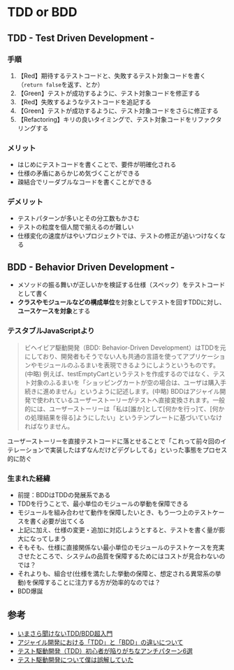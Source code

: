 # TDD or BDD

## TDD - Test Driven Development -

### 手順

1. 【Red】期待するテストコードと、失敗するテスト対象コードを書く（`return false`を返す、とか）
1. 【Green】テストが成功するように、テスト対象コードを修正する
1. 【Red】失敗するようなテストコードを追記する
1. 【Green】テストが成功するように、テスト対象コードをさらに修正する
1. 【Refactoring】キリの良いタイミングで、テスト対象コードをリファクタリングする

### メリット

- はじめにテストコードを書くことで、要件が明確化される
- 仕様の矛盾にあらかじめ気づくことができる
- 疎結合でリーダブルなコードを書くことができる

### デメリット

- テストパターンが多いとその分工数もかさむ
- テストの粒度を個人間で揃えるのが難しい
- 仕様変化の速度がはやいプロジェクトでは、テストの修正が追いつけなくなる

## BDD - Behavior Driven Development -

- メソッドの振る舞いが正しいかを検証する仕様（スペック）をテストコードとして書く
- **クラスやモジュールなどの構成単位**を対象としてテストを回すTDDに対し、**ユースケースを対象**とする

### テスタブルJavaScriptより

> ビヘイビア駆動開発（BDD: Behavior-Driven Development）はTDDを元にしており、開発者もそうでない人も共通の言語を使ってアプリケーションやモジュールのふるまいを表現できるようにしようというものです。(中略) 例えば、testEmptyCartというテストを作成するのではなく、テスト対象のふるまいを「ショッピングカートが空の場合は、ユーザは購入手続きに進めません」というように記述します。(中略) BDDはアジャイル開発で使われているユーザーストーリーがテストへ直接変換されます。一般的には、ユーザーストーリーは「私は[誰か]として[何かを行っ]て、[何かの処理結果を得る]ようにしたい」というテンプレートに基づいていなければなりません。

ユーザーストーリーを直接テストコードに落とせることで「これって前々回のイテレーションで実装したはずなんだけどデグレしてる」といった事態をプロセス的に防ぐ

### 生まれた経緯

- 前提：BDDはTDDの発展系である
- TDDを行うことで、最小単位のモジュールの挙動を保障できる
- モジュールを組み合わせて動作を保障したいとき、もう一つ上のテストケースを書く必要が出てくる
- 上記に加え、仕様の変更・追加に対応しようとすると、テストを書く量が膨大になってしまう
- そもそも、仕様に直接関係ない最小単位のモジュールのテストケースを充実させたところで、システムの品質を保障するためにはコストが見合わないのでは？
- それよりも、組合せ(仕様を満たした挙動の保障と、想定される異常系の挙動)を保障することに注力する方が効率的なのでは？
- BDD爆誕

## 参考

- [いまさら聞けないTDD/BDD超入門](http://www.atmarkit.co.jp/ait/series/1431/)
- [アジャイル開発における「TDD」と「BDD」の違いについて](http://shrine-bell.seesaa.net/article/162082402.html)
- [テスト駆動開発（TDD）初心者が陥りがちなアンチパターン6選](http://tracpath.com/works/development/test_driven_development_6_anti_pattern/)
- [テスト駆動開発について僕は誤解していた](http://pg-kura.hatenablog.com/entry/20120306/1331040054)
